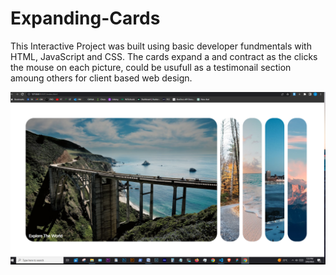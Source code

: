 # Expanding-Cards
This Interactive Project was built using basic developer fundmentals with HTML, JavaScript and CSS. 
The cards expand a and contract as the clicks the mouse on each picture, could be usufull as a testimonail section amoung others
for client based web design. 

<img src="expanding-cards.PNG" alt="Alt text">


